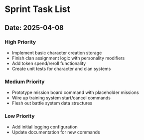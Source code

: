 # Sprint Task List

## Date: 2025-04-08

### High Priority
- Implement basic character creation storage
- Finish clan assignment logic with personality modifiers
- Add token spend/reroll functionality
- Create unit tests for character and clan systems

### Medium Priority
- Prototype mission board command with placeholder missions
- Wire up training system start/cancel commands
- Flesh out battle system data structures

### Low Priority
- Add initial logging configuration
- Update documentation for new commands
